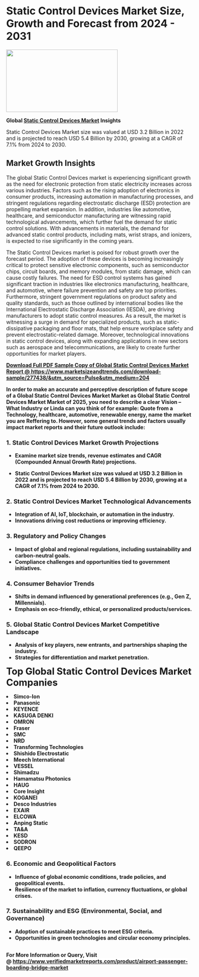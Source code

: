 <H1>Static Control Devices Market Size, Growth and Forecast from 2024 - 2031</H1><img class="aligncenter size-medium wp-image-584254" src="https://thirdeyenews.in/wp-content/uploads/2024/09/Global-Market-Research-300x168.jpeg" alt="" width="300" height="168" /><p><strong>Global&nbsp;<a href="https://www.marketsizeandtrends.com/download-sample/277438/&amp;utm_source=Pulse&amp;utm_medium=204">Static Control Devices Market</a> Insights</strong></p><p>Static Control Devices Market size was valued at USD 3.2 Billion in 2022 and is projected to reach USD 5.4 Billion by 2030, growing at a CAGR of 7.1% from 2024 to 2030.</p><p><h2>Market Growth Insights</h2> <p>The global Static Control Devices market is experiencing significant growth as the need for electronic protection from static electricity increases across various industries. Factors such as the rising adoption of electronics in consumer products, increasing automation in manufacturing processes, and stringent regulations regarding electrostatic discharge (ESD) protection are propelling market expansion. In addition, industries like automotive, healthcare, and semiconductor manufacturing are witnessing rapid technological advancements, which further fuel the demand for static control solutions. With advancements in materials, the demand for advanced static control products, including mats, wrist straps, and ionizers, is expected to rise significantly in the coming years.</p> <p><strong><a href="#"></a></strong></p> <p>The Static Control Devices market is poised for robust growth over the forecast period. The adoption of these devices is becoming increasingly critical to protect sensitive electronic components, such as semiconductor chips, circuit boards, and memory modules, from static damage, which can cause costly failures. The need for ESD control systems has gained significant traction in industries like electronics manufacturing, healthcare, and automotive, where failure prevention and safety are top priorities. Furthermore, stringent government regulations on product safety and quality standards, such as those outlined by international bodies like the International Electrostatic Discharge Association (IESDA), are driving manufacturers to adopt static control measures. As a result, the market is witnessing a surge in demand for specialized products, such as static-dissipative packaging and floor mats, that help ensure workplace safety and prevent electrostatic-related damage. Moreover, technological innovations in static control devices, along with expanding applications in new sectors such as aerospace and telecommunications, are likely to create further opportunities for market players.</p> <p><strong><a href="#"></p><p><span class=""><strong>Download Full PDF Sample Copy of Global Static Control Devices Market Report</strong> @ <a href="https://www.marketsizeandtrends.com/download-sample/277438/&amp;utm_source=Pulse&amp;utm_medium=204" target="_blank">https://www.marketsizeandtrends.com/download-sample/277438/&amp;utm_source=Pulse&amp;utm_medium=204</a></span></p><p>In order to make an accurate and perceptive description of future scope of a Global&nbsp;Static Control Devices Market Market as Global&nbsp;Static Control Devices Market Market of 2025, you need to describe a clear Vision &ndash; What Industry or Linda can you think of for example: Quote from a Technology, healthcare, automotive, renewable energy, name the market you are Reffering to. However, some general trends and factors usually impact market reports and their future outlook include:</p><h3>1.&nbsp;<strong>Static Control Devices Market Growth Projections</strong></h3><ul><li>Examine market size trends, revenue estimates and CAGR (Compounded Annual Growth Rate) projections.</li><li><p>Static Control Devices Market size was valued at USD 3.2 Billion in 2022 and is projected to reach USD 5.4 Billion by 2030, growing at a CAGR of 7.1% from 2024 to 2030.</p></li></ul><h3>2.&nbsp;<strong>Static Control Devices Market Technological Advancements</strong></h3><ul><li>Integration of AI, IoT, blockchain, or automation in the industry.</li><li>Innovations driving cost reductions or improving efficiency.</li></ul><h3>3.&nbsp;<strong>Regulatory and Policy Changes</strong></h3><ul><li>Impact of global and regional regulations, including sustainability and carbon-neutral goals.</li><li>Compliance challenges and opportunities tied to government initiatives.</li></ul><h3>4.&nbsp;<strong>Consumer Behavior Trends</strong></h3><ul><li>Shifts in demand influenced by generational preferences (e.g., Gen Z, Millennials).</li><li>Emphasis on eco-friendly, ethical, or personalized products/services.</li></ul><h3>5.&nbsp;<strong>Global Static Control Devices Market Competitive Landscape</strong></h3><ul><li>Analysis of key players, new entrants, and partnerships shaping the industry.</li><li>Strategies for differentiation and market penetration.</li></ul><p data-pm-slice="1 1 []"><span style="color: inherit; font-family: inherit; font-size: 25px;">Top Global Static Control Devices Market Companies</span></p><div class="" data-test-id=""><p><li>Simco-Ion</li><li> Panasonic</li><li> KEYENCE</li><li> KASUGA DENKI</li><li> OMRON</li><li> Fraser</li><li> SMC</li><li> NRD</li><li> Transforming Technologies</li><li> Shishido Electrostatic</li><li> Meech International</li><li> VESSEL</li><li> Shimadzu</li><li> Hamamatsu Photonics</li><li> HAUG</li><li> Core Insight</li><li> KOGANEI</li><li> Desco Industries</li><li> EXAIR</li><li> ELCOWA</li><li> Anping Static</li><li> TA&A</li><li> KESD</li><li> SODRON</li><li> QEEPO</li></p></div><h3>6.&nbsp;<strong>Economic and Geopolitical Factors</strong></h3><ul><li>Influence of global economic conditions, trade policies, and geopolitical events.</li><li>Resilience of the market to inflation, currency fluctuations, or global crises.</li></ul><h3>7.&nbsp;<strong>Sustainability and ESG (Environmental, Social, and Governance)</strong></h3><ul><li>Adoption of sustainable practices to meet ESG criteria.</li><li>Opportunities in green technologies and circular economy principles.</li></ul><h2><strong style="font-size: 14px;">For More Information or Query, Visit @&nbsp;</strong><a style="background-color: #ffffff; font-size: 14px;" href="https://www.marketsizeandtrends.com/report/static-control-devices-market/" target="_blank">https://www.verifiedmarketreports.com/product/airport-passenger-boarding-bridge-market</a></h2>
